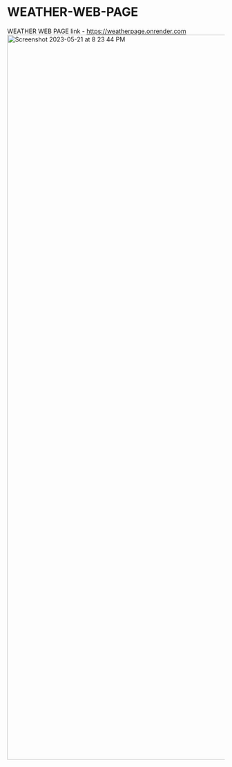 # WEATHER-WEB-PAGE
WEATHER WEB PAGE
link - https://weatherpage.onrender.com
<img width="1680" alt="Screenshot 2023-05-21 at 8 23 44 PM" src="https://github.com/manzil-infinity180/WEATHER-WEB-PAGE/assets/119070053/cb7b8d28-9984-4c1a-98b0-82d6d702a3a1">
